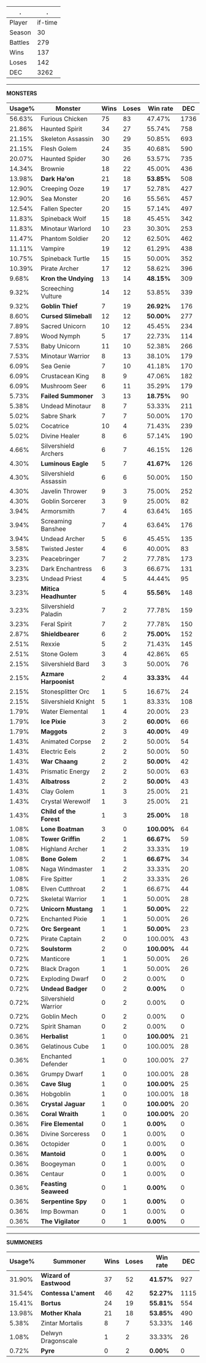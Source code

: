 .|.
|-|-
Player|if-time
Season|30
Battles|279
Wins|137
Loses|142
DEC|3262

---
**MONSTERS**

Usage%|Monster|Wins|Loses|Win rate|DEC|
-|-|-|-|-|-|
56.63%|Furious Chicken|75|83|47.47%|1736|
21.86%|Haunted Spirit|34|27|55.74%|758|
21.15%|Skeleton Assassin|30|29|50.85%|693|
21.15%|Flesh Golem|24|35|40.68%|590|
20.07%|Haunted Spider|30|26|53.57%|735|
14.34%|Brownie|18|22|45.00%|436|
13.98%|**Dark Ha'on**|21|18|**53.85%**|508|
12.90%|Creeping Ooze|19|17|52.78%|427|
12.90%|Sea Monster|20|16|55.56%|457|
12.54%|Fallen Specter|20|15|57.14%|497|
11.83%|Spineback Wolf|15|18|45.45%|342|
11.83%|Minotaur Warlord|10|23|30.30%|253|
11.47%|Phantom Soldier|20|12|62.50%|462|
11.11%|Vampire|19|12|61.29%|438|
10.75%|Spineback Turtle|15|15|50.00%|352|
10.39%|Pirate Archer|17|12|58.62%|396|
9.68%|**Kron the Undying**|13|14|**48.15%**|309|
9.32%|Screeching Vulture|14|12|53.85%|339|
9.32%|**Goblin Thief**|7|19|**26.92%**|176|
8.60%|**Cursed Slimeball**|12|12|**50.00%**|277|
7.89%|Sacred Unicorn|10|12|45.45%|234|
7.89%|Wood Nymph|5|17|22.73%|114|
7.53%|Baby Unicorn|11|10|52.38%|266|
7.53%|Minotaur Warrior|8|13|38.10%|179|
6.09%|Sea Genie|7|10|41.18%|170|
6.09%|Crustacean King|8|9|47.06%|182|
6.09%|Mushroom Seer|6|11|35.29%|179|
5.73%|**Failed Summoner**|3|13|**18.75%**|90|
5.38%|Undead Minotaur|8|7|53.33%|211|
5.02%|Sabre Shark|7|7|50.00%|170|
5.02%|Cocatrice|10|4|71.43%|239|
5.02%|Divine Healer|8|6|57.14%|190|
4.66%|Silvershield Archers|6|7|46.15%|126|
4.30%|**Luminous Eagle**|5|7|**41.67%**|126|
4.30%|Silvershield Assassin|6|6|50.00%|150|
4.30%|Javelin Thrower|9|3|75.00%|252|
4.30%|Goblin Sorcerer|3|9|25.00%|82|
3.94%|Armorsmith|7|4|63.64%|165|
3.94%|Screaming Banshee|7|4|63.64%|176|
3.94%|Undead Archer|5|6|45.45%|135|
3.58%|Twisted Jester|4|6|40.00%|83|
3.23%|Peacebringer|7|2|77.78%|173|
3.23%|Dark Enchantress|6|3|66.67%|131|
3.23%|Undead Priest|4|5|44.44%|95|
3.23%|**Mitica Headhunter**|5|4|**55.56%**|148|
3.23%|Silvershield Paladin|7|2|77.78%|159|
3.23%|Feral Spirit|7|2|77.78%|150|
2.87%|**Shieldbearer**|6|2|**75.00%**|152|
2.51%|Rexxie|5|2|71.43%|145|
2.51%|Stone Golem|3|4|42.86%|65|
2.15%|Silvershield Bard|3|3|50.00%|76|
2.15%|**Azmare Harpoonist**|2|4|**33.33%**|44|
2.15%|Stonesplitter Orc|1|5|16.67%|24|
2.15%|Silvershield Knight|5|1|83.33%|108|
1.79%|Water Elemental|1|4|20.00%|23|
1.79%|**Ice Pixie**|3|2|**60.00%**|66|
1.79%|**Maggots**|2|3|**40.00%**|49|
1.43%|Animated Corpse|2|2|50.00%|54|
1.43%|Electric Eels|2|2|50.00%|50|
1.43%|**War Chaang**|2|2|**50.00%**|42|
1.43%|Prismatic Energy|2|2|50.00%|63|
1.43%|**Albatross**|2|2|**50.00%**|43|
1.43%|Clay Golem|1|3|25.00%|21|
1.43%|Crystal Werewolf|1|3|25.00%|21|
1.43%|**Child of the Forest**|1|3|**25.00%**|18|
1.08%|**Lone Boatman**|3|0|**100.00%**|64|
1.08%|**Tower Griffin**|2|1|**66.67%**|59|
1.08%|Highland Archer|1|2|33.33%|19|
1.08%|**Bone Golem**|2|1|**66.67%**|34|
1.08%|Naga Windmaster|1|2|33.33%|20|
1.08%|Fire Spitter|1|2|33.33%|26|
1.08%|Elven Cutthroat|2|1|66.67%|44|
0.72%|Skeletal Warrior|1|1|50.00%|28|
0.72%|**Unicorn Mustang**|1|1|**50.00%**|22|
0.72%|Enchanted Pixie|1|1|50.00%|26|
0.72%|**Orc Sergeant**|1|1|**50.00%**|23|
0.72%|Pirate Captain|2|0|100.00%|43|
0.72%|**Soulstorm**|2|0|**100.00%**|44|
0.72%|Manticore|1|1|50.00%|26|
0.72%|Black Dragon|1|1|50.00%|26|
0.72%|Exploding Dwarf|0|2|0.00%|0|
0.72%|**Undead Badger**|0|2|**0.00%**|0|
0.72%|Silvershield Warrior|0|2|0.00%|0|
0.72%|Goblin Mech|0|2|0.00%|0|
0.72%|Spirit Shaman|0|2|0.00%|0|
0.36%|**Herbalist**|1|0|**100.00%**|21|
0.36%|Gelatinous Cube|1|0|100.00%|28|
0.36%|Enchanted Defender|1|0|100.00%|27|
0.36%|Grumpy Dwarf|1|0|100.00%|28|
0.36%|**Cave Slug**|1|0|**100.00%**|25|
0.36%|Hobgoblin|1|0|100.00%|18|
0.36%|**Crystal Jaguar**|1|0|**100.00%**|20|
0.36%|**Coral Wraith**|1|0|**100.00%**|20|
0.36%|**Fire Elemental**|0|1|**0.00%**|0|
0.36%|Divine Sorceress|0|1|0.00%|0|
0.36%|Octopider|0|1|0.00%|0|
0.36%|**Mantoid**|0|1|**0.00%**|0|
0.36%|Boogeyman|0|1|0.00%|0|
0.36%|Centaur|0|1|0.00%|0|
0.36%|**Feasting Seaweed**|0|1|**0.00%**|0|
0.36%|**Serpentine Spy**|0|1|**0.00%**|0|
0.36%|Imp Bowman|0|1|0.00%|0|
0.36%|**The Vigilator**|0|1|**0.00%**|0|

---
**SUMMONERS**

Usage%|Summoner|Wins|Loses|Win rate|DEC|
-|-|-|-|-|-|
31.90%|**Wizard of Eastwood**|37|52|**41.57%**|927|
31.54%|**Contessa L'ament**|46|42|**52.27%**|1115|
15.41%|**Bortus**|24|19|**55.81%**|554|
13.98%|**Mother Khala**|21|18|**53.85%**|490|
5.38%|Zintar Mortalis|8|7|53.33%|146|
1.08%|Delwyn Dragonscale|1|2|33.33%|26|
0.72%|**Pyre**|0|2|**0.00%**|0|

